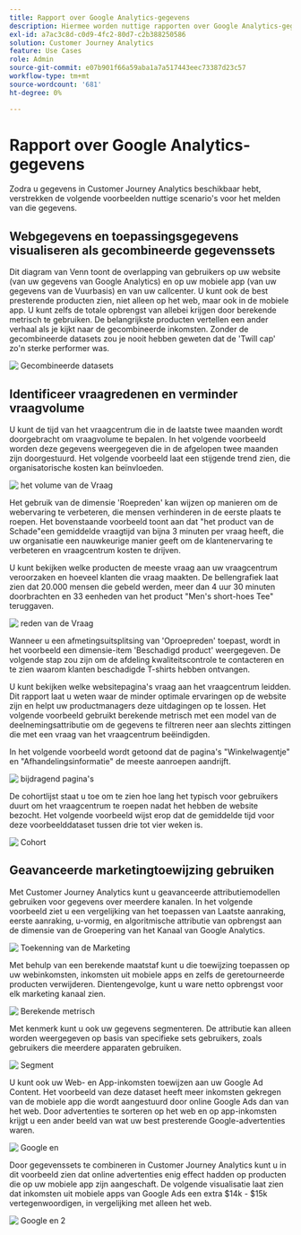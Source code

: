 ```yaml
---
title: Rapport over Google Analytics-gegevens
description: Hiermee worden nuttige rapporten over Google Analytics-gegevens in Customer Journey Analytics weergegeven
exl-id: a7ac3c8d-c0d9-4fc2-80d7-c2b388250586
solution: Customer Journey Analytics
feature: Use Cases
role: Admin
source-git-commit: e07b901f66a59aba1a7a517443eec73387d23c57
workflow-type: tm+mt
source-wordcount: '681'
ht-degree: 0%

---
```


# Rapport over Google Analytics-gegevens

Zodra u gegevens in Customer Journey Analytics beschikbaar hebt, verstrekken de volgende voorbeelden nuttige scenario&#39;s voor het melden van die gegevens.

## Webgegevens en toepassingsgegevens visualiseren als gecombineerde gegevenssets

Dit diagram van Venn toont de overlapping van gebruikers op uw website (van uw gegevens van Google Analytics) en op uw mobiele app (van uw gegevens van de Vuurbasis) en van uw callcenter. U kunt ook de best presterende producten zien, niet alleen op het web, maar ook in de mobiele app. U kunt zelfs de totale opbrengst van allebei krijgen door berekende metrisch te gebruiken. De belangrijkste producten vertellen een ander verhaal als je kijkt naar de gecombineerde inkomsten. Zonder de gecombineerde datasets zou je nooit hebben geweten dat de &#39;Twill cap&#39; zo&#39;n sterke performer was.

![&#x200B; Gecombineerde datasets &#x200B;](../../assets/combined-datasets.png)

## Identificeer vraagredenen en verminder vraagvolume

U kunt de tijd van het vraagcentrum die in de laatste twee maanden wordt doorgebracht om vraagvolume te bepalen. In het volgende voorbeeld worden deze gegevens weergegeven die in de afgelopen twee maanden zijn doorgestuurd. Het volgende voorbeeld laat een stijgende trend zien, die organisatorische kosten kan beïnvloeden.

![&#x200B; het volume van de Vraag &#x200B;](../../assets/call-volume.png)

Het gebruik van de dimensie &#39;Roepreden&#39; kan wijzen op manieren om de webervaring te verbeteren, die mensen verhinderen in de eerste plaats te roepen. Het bovenstaande voorbeeld toont aan dat &quot;het product van de Schade&quot;een gemiddelde vraagtijd van bijna 3 minuten per vraag heeft, die uw organisatie een nauwkeurige manier geeft om de klantenervaring te verbeteren en vraagcentrum kosten te drijven.

U kunt bekijken welke producten de meeste vraag aan uw vraagcentrum veroorzaken en hoeveel klanten die vraag maakten. De bellengrafiek laat zien dat 20.000 mensen die gebeld werden, meer dan 4 uur 30 minuten doorbrachten en 33 eenheden van het product &quot;Men&#39;s short-hoes Tee&quot; teruggaven.

![&#x200B; reden van de Vraag &#x200B;](../../assets/call-reason.png)

Wanneer u een afmetingsuitsplitsing van &#39;Oproepreden&#39; toepast, wordt in het voorbeeld een dimensie-item &#39;Beschadigd product&#39; weergegeven. De volgende stap zou zijn om de afdeling kwaliteitscontrole te contacteren en te zien waarom klanten beschadigde T-shirts hebben ontvangen.

U kunt bekijken welke websitepagina&#39;s vraag aan het vraagcentrum leidden. Dit rapport laat u weten waar de minder optimale ervaringen op de website zijn en helpt uw productmanagers deze uitdagingen op te lossen. Het volgende voorbeeld gebruikt berekende metrisch met een model van de deelnemingsattributie om de gegevens te filtreren neer aan slechts zittingen die met een vraag van het vraagcentrum beëindigden.

In het volgende voorbeeld wordt getoond dat de pagina&#39;s &quot;Winkelwagentje&quot; en &quot;Afhandelingsinformatie&quot; de meeste aanroepen aandrijft.

![&#x200B; bijdragend pagina&#39;s &#x200B;](../../assets/contributing-pages.png)

De cohortlijst staat u toe om te zien hoe lang het typisch voor gebruikers duurt om het vraagcentrum te roepen nadat het hebben de website bezocht. Het volgende voorbeeld wijst erop dat de gemiddelde tijd voor deze voorbeelddataset tussen drie tot vier weken is.

![&#x200B; Cohort &#x200B;](../../assets/cohort.png)

## Geavanceerde marketingtoewijzing gebruiken

Met Customer Journey Analytics kunt u geavanceerde attributiemodellen gebruiken voor gegevens over meerdere kanalen. In het volgende voorbeeld ziet u een vergelijking van het toepassen van Laatste aanraking, eerste aanraking, u-vormig, en algoritmische attributie van opbrengst aan de dimensie van de Groepering van het Kanaal van Google Analytics.

![&#x200B; Toekenning van de Marketing &#x200B;](../../assets/mktg-attribution.png)

Met behulp van een berekende maatstaf kunt u die toewijzing toepassen op uw webinkomsten, inkomsten uit mobiele apps en zelfs de geretourneerde producten verwijderen. Dientengevolge, kunt u ware netto opbrengst voor elk marketing kanaal zien.

![&#x200B; Berekende metrisch &#x200B;](../../assets/calc-metric.png)

Met kenmerk kunt u ook uw gegevens segmenteren. De attributie kan alleen worden weergegeven op basis van specifieke sets gebruikers, zoals gebruikers die meerdere apparaten gebruiken.

![&#x200B; Segment &#x200B;](../../assets/filter.png)

U kunt ook uw Web- en App-inkomsten toewijzen aan uw Google Ad Content. Het voorbeeld van deze dataset heeft meer inkomsten gekregen van de mobiele app die wordt aangestuurd door online Google Ads dan van het web. Door advertenties te sorteren op het web en op app-inkomsten krijgt u een ander beeld van wat uw best presterende Google-advertenties waren.

![&#x200B; Google en &#x200B;](../../assets/google-ad.png)

Door gegevenssets te combineren in Customer Journey Analytics kunt u in dit voorbeeld zien dat online advertenties enig effect hadden op producten die op uw mobiele app zijn aangeschaft. De volgende visualisatie laat zien dat inkomsten uit mobiele apps van Google Ads een extra $14k - $15k vertegenwoordigen, in vergelijking met alleen het web.

![&#x200B; Google en 2 &#x200B;](../../assets/google-ad2.png)
